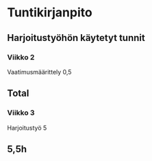 
# Tuntikirjanpito

## Harjoitustyöhön käytetyt tunnit

### Viikko 2

Vaatimusmäärittely 0,5

## Total

### Viikko 3

Harjoitustyö 5

## 5,5h
